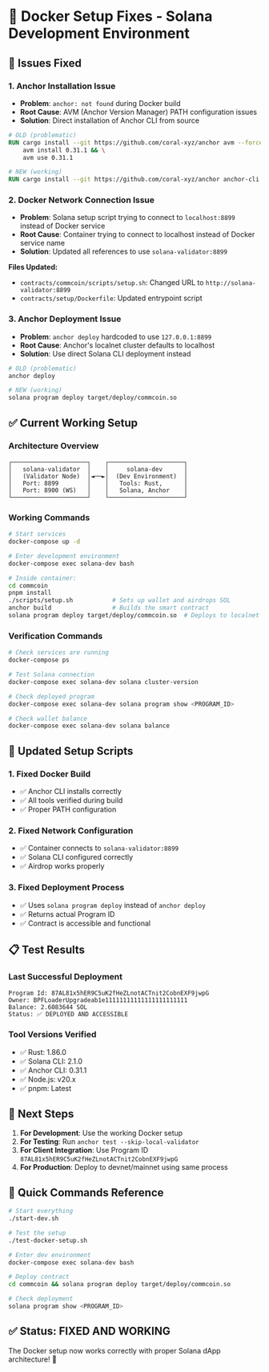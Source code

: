 # 🔧 Docker Setup Fixes - Solana Development Environment

## 🎯 Issues Fixed

### 1. **Anchor Installation Issue**
- **Problem**: `anchor: not found` during Docker build
- **Root Cause**: AVM (Anchor Version Manager) PATH configuration issues
- **Solution**: Direct installation of Anchor CLI from source
```dockerfile
# OLD (problematic)
RUN cargo install --git https://github.com/coral-xyz/anchor avm --force && \
    avm install 0.31.1 && \
    avm use 0.31.1

# NEW (working)
RUN cargo install --git https://github.com/coral-xyz/anchor anchor-cli --tag v0.31.1 --locked --force
```

### 2. **Docker Network Connection Issue**
- **Problem**: Solana setup script trying to connect to `localhost:8899` instead of Docker service
- **Root Cause**: Container trying to connect to localhost instead of Docker service name
- **Solution**: Updated all references to use `solana-validator:8899`

**Files Updated:**
- `contracts/commcoin/scripts/setup.sh`: Changed URL to `http://solana-validator:8899`
- `contracts/setup/Dockerfile`: Updated entrypoint script

### 3. **Anchor Deployment Issue**
- **Problem**: `anchor deploy` hardcoded to use `127.0.0.1:8899`
- **Root Cause**: Anchor's localnet cluster defaults to localhost
- **Solution**: Use direct Solana CLI deployment instead
```bash
# OLD (problematic)
anchor deploy

# NEW (working)
solana program deploy target/deploy/commcoin.so
```

## ✅ Current Working Setup

### **Architecture Overview**
```
┌─────────────────────┐    ┌─────────────────────┐
│   solana-validator  │    │     solana-dev      │
│   (Validator Node)  │◄──►│  (Dev Environment)  │
│   Port: 8899        │    │   Tools: Rust,      │
│   Port: 8900 (WS)   │    │   Solana, Anchor    │
└─────────────────────┘    └─────────────────────┘
```

### **Working Commands**
```bash
# Start services
docker-compose up -d

# Enter development environment
docker-compose exec solana-dev bash

# Inside container:
cd commcoin
pnpm install
./scripts/setup.sh           # Sets up wallet and airdrops SOL
anchor build                 # Builds the smart contract
solana program deploy target/deploy/commcoin.so  # Deploys to localnet
```

### **Verification Commands**
```bash
# Check services are running
docker-compose ps

# Test Solana connection
docker-compose exec solana-dev solana cluster-version

# Check deployed program
docker-compose exec solana-dev solana program show <PROGRAM_ID>

# Check wallet balance
docker-compose exec solana-dev solana balance
```

## 🚀 Updated Setup Scripts

### **1. Fixed Docker Build**
- ✅ Anchor CLI installs correctly
- ✅ All tools verified during build
- ✅ Proper PATH configuration

### **2. Fixed Network Configuration**
- ✅ Container connects to `solana-validator:8899`
- ✅ Solana CLI configured correctly
- ✅ Airdrop works properly

### **3. Fixed Deployment Process**
- ✅ Uses `solana program deploy` instead of `anchor deploy`
- ✅ Returns actual Program ID
- ✅ Contract is accessible and functional

## 📋 Test Results

### **Last Successful Deployment**
```
Program Id: 87AL81x5hER9C5uK2fHeZLnotACTnit2CobnEXF9jwpG
Owner: BPFLoaderUpgradeab1e11111111111111111111111
Balance: 2.6083644 SOL
Status: ✅ DEPLOYED AND ACCESSIBLE
```

### **Tool Versions Verified**
- ✅ Rust: 1.86.0
- ✅ Solana CLI: 2.1.0  
- ✅ Anchor CLI: 0.31.1
- ✅ Node.js: v20.x
- ✅ pnpm: Latest

## 🎯 Next Steps

1. **For Development**: Use the working Docker setup
2. **For Testing**: Run `anchor test --skip-local-validator`
3. **For Client Integration**: Use Program ID `87AL81x5hER9C5uK2fHeZLnotACTnit2CobnEXF9jwpG`
4. **For Production**: Deploy to devnet/mainnet using same process

## 🔧 Quick Commands Reference

```bash
# Start everything
./start-dev.sh

# Test the setup
./test-docker-setup.sh

# Enter dev environment
docker-compose exec solana-dev bash

# Deploy contract
cd commcoin && solana program deploy target/deploy/commcoin.so

# Check deployment
solana program show <PROGRAM_ID>
```

## ✅ Status: FIXED AND WORKING

The Docker setup now works correctly with proper Solana dApp architecture! 🎉 